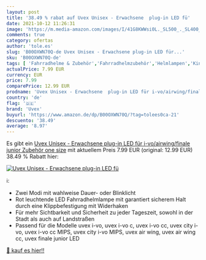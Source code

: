 ```yaml
---
layout: post
title: '38.49 % rabat auf Uvex Unisex - Erwachsene  plug-in LED fü'
date: 2021-10-12 11:26:31
image: 'https://m.media-amazon.com/images/I/41G8KWWsi0L._SL500_._SL400_.jpg'
comments: true
category: ofertas
author: 'tole.es'
slug: 'B00OXWN70Q-de Uvex Unisex - Erwachsene plug-in LED für...'
sku: 'B00OXWN70Q-de'
tags: [ 'Fahrradhelme & Zubehör','Fahrradhelmzubehör','Helmlampen','Kinder- & Jugendhelme','Radsport','Sport','Sport & Freizeit','Sportausrüstung & -bekleidung','uvex', ]
actualPrice: 7.99 EUR
currency: EUR
price: 7.99
comparePrice: 12.99 EUR
prodname: 'Uvex Unisex - Erwachsene  plug-in LED für i-vo/airwing/finale junior Zubehör  one size'
country: 'de'
flag: '🇩🇪'
brand: 'Uvex'
buyurl: 'https://www.amazon.de/dp/B00OXWN70Q/?tag=tolees0ca-21'
descuento: '38.49'
average: '8.97'
---
```


Es gibt ein [Uvex Unisex - Erwachsene  plug-in LED für i-vo/airwing/finale junior Zubehör  one size](https://www.amazon.de/dp/B00OXWN70Q/?tag=tolees0ca-21) mit aktuellem Preis 7.99 EUR (original: 12.99 EUR) 38.49 % Rabatt hier:

[![Uvex Unisex - Erwachsene  plug-in LED fü](https://m.media-amazon.com/images/I/41G8KWWsi0L._SL500_._SL400_.jpg)](https://www.amazon.de/dp/B00OXWN70Q/?tag=tolees0ca-21)

ℹ️:

- Zwei Modi mit wahlweise Dauer- oder Blinklicht
- Rot leuchtende LED Fahrradhelmlampe mit garantiert sicherem Halt durch eine Klippbefestigung mit Widerhaken
- Für mehr Sichtbarkeit und Sicherheit zu jeder Tageszeit, sowohl in der Stadt als auch auf Landstraßen
- Passend für die Modelle uvex i-vo, uvex i-vo c, uvex i-vo cc, uvex city i-vo, uvex i-vo cc MIPS, uvex city i-vo MIPS, uvex air wing, uvex air wing cc, uvex finale junior LED

[🛒 kauf es hier!!](https://www.amazon.de/dp/B00OXWN70Q/?tag=tolees0ca-21)
